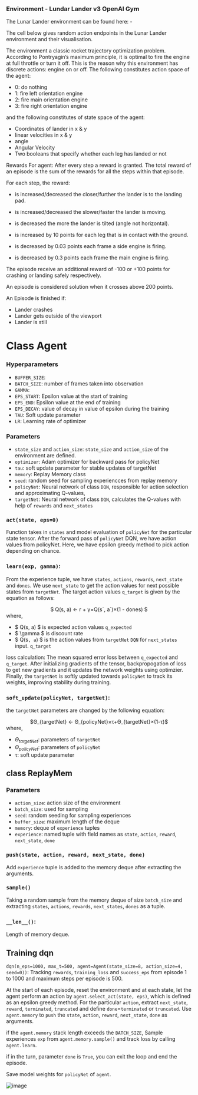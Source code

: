 ### Environment - Lundar Lander v3 OpenAI Gym

The Lunar Lander environment can be found here: -

The cell below gives random action endpoints in the Lunar Lander environment and their visualisation.

The environment a classic rocket trajectory optimization problem. According to Pontryagin’s maximum principle, it is optimal to fire the engine at full throttle or turn it off. This is the reason why this environment has discrete actions: engine on or off.
The following constitutes action space of the agent:

*   0: do nothing
*   1: fire left orientation engine
*   2: fire main orientation engine
*   3: fire right orientation engine

and the following constitutes of state space of the agent:

*   Coordinates of lander in x & y
*   linear velocities in x & y
*   angle
*   Angular Velocity
*   Two booleans that specify whether each leg has landed or not

Rewards For agent:
After every step a reward is granted. The total reward of an episode is the sum of the rewards for all the steps within that episode.

For each step, the reward:

* is increased/decreased the closer/further the lander is to the landing pad.

* is increased/decreased the slower/faster the lander is moving.

* is decreased the more the lander is tilted (angle not horizontal).

* is increased by 10 points for each leg that is in contact with the ground.

* is decreased by 0.03 points each frame a side engine is firing.

* is decreased by 0.3 points each frame the main engine is firing.

The episode receive an additional reward of -100 or +100 points for crashing or landing safely respectively.

An episode is considered solution when it crosses above 200 points.


An Episode is finished if:
* Lander crashes
* Lander gets outside of the viewport
* Lander is still

# Class Agent
### Hyperparameters
* `BUFFER_SIZE`:
* `BATCH_SIZE`: number of frames taken into observation
* `GAMMA`:
* `EPS_START`: Epsilon value at the start of training
* `EPS_END`: Epsilon value at the end of training
* `EPS_DECAY`: value of decay in value of epsilon during the training
* `TAU`: Soft update parameter
* `LR`: Learning rate of optimizer

### Parameters
* `state_size` and `action_size`: `state_size` and `action_size` of the environment are defined.
* `optimizer`: Adam optimizer for backward pass for policyNet
* `tau`: soft update parameter for stable updates of targetNet
* `memory`: Replay Memory class
* `seed`: random seed for sampling experiencces from replay memory
* `policyNet`: Neural network of class `DQN`, responsible for action selection and approximating Q-values,  
* `targetNet`: Neural network of class `DQN`, calculates the Q-values with help of `rewards` and `next_states`

### `act(state, eps=0)`
Function takes in `states` and model evaluation of `policyNet` for the particular state tensor. After the forward pass of `policyNet` DQN, we have action values from policyNet. Here, we have epsilon greedy method to pick action depending on chance.

### `learn(exp, gamma)`:
From the experience tuple, we have `states`, `actions`, `rewards`, `next_state` and `dones`.
We use `next_state` to get the action values for next possible states from `targetNet`. The target action values `q_target` is given by the equation as follows:
<center>$ Q(s, a) ← r + γ×Q(s`, a`)×(1 - dones) $</center>
where,

* $ Q(s, a) $ is expected action values `q_expected`
* $ \gamma $ is discount rate
* $ Q(s`, a`) $ is the action values from `targetNet` `DQN` for `next_states` input. `q_target`

loss calculation: The mean squared error loss between `q_expected` and `q_target`. After initializing gradients of the tensor, backpropogation of loss to get new gradients and it updates the network weights using optimzier. Finally, the `targetNet` is softly updated towards `policyNet` to track its weights, improving stability during training.

### `soft_update(policyNet, targetNet)`:
the `targetNet` parameters are changed by the following equation:
<center>$Θ_{targetNet} ← Θ_{policyNet}×τ+Θ_{targetNet}×(1-τ)$</center>
where,

* $Θ_{targetNet}$: parameters of `targetNet`
* $Θ_{policyNet}$: parameters of `policyNet`
* τ: soft update parameter

## class ReplayMem

### Parameters

* `action_size`: action size of the environment
* `batch_size`: used for sampling
* `seed`: random seeding for sampling experiences
* `buffer_size`: maximum length of the deque
* `memory`: deque of `experience` tuples
* `experience`: named tuple with field names as `state`, `action`, `reward`, `next_state`, `done`

### `push(state, action, reward, next_state, done)`
Add `experience` tuple is added to the memory deque after extracting the arguments.

### `sample()`
Taking a random sample from the memory deque of size `batch_size` and extracting `states`, `actions`, `rewards`, `next_states`, `dones` as a tuple.

### `__len__()`:
Length of memory deque.

## Training dqn
`dqn(n_eps=1000, max_t=500, agent=Agent(state_size=8, action_size=4, seed=0))`:
Tracking `rewards`, `training_loss` and `success_eps` from episode 1 to 1000 and maximum steps per episode is 500.

At the start of each episode, reset the environment and at each state, let the agent perform an action by `agent.select_act(state, eps)`, which is defined as an epsilon greedy method.
For the particular `action`, extract `next_state`, `reward`, `terminated`, `truncated` and define `done`=`terminated` or `truncated`. Use `agent.memory` to `push` the `state`, `action`, `reward`, `next_state`, `done` as arguments.

if the `agent.memory` stack length exceeds the `BATCH_SIZE`, Sample experiences `exp` from `agent.memory.sample()` and track loss by calling `agent.learn`.

if in the turn, parameter `done` is `True`, you can exit the loop and end the episode.

Save model weights for `policyNet` of `agent`.

![image](https://github.com/user-attachments/assets/d4f33692-a4d2-43aa-9d44-73b2e82d8d0c)
